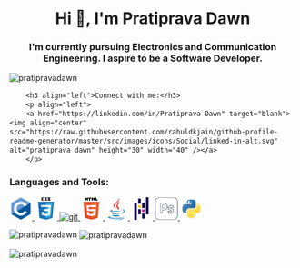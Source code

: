 <h1 align="center">Hi 👋, I'm Pratiprava Dawn</h1>
<h3 align="center">I'm currently pursuing Electronics and Communication Engineering. I aspire to be a Software Developer.</h3>

<p align="left"> <img src="https://komarev.com/ghpvc/?username=pratipravadawn&label=Profile%20views&color=0e75b6&style=flat" alt="pratipravadawn" /> </p>

        <h3 align="left">Connect with me:</h3>
        <p align="left">
        <a href="https://linkedin.com/in/Pratiprava Dawn" target="blank"><img align="center" src="https://raw.githubusercontent.com/rahuldkjain/github-profile-readme-generator/master/src/images/icons/Social/linked-in-alt.svg" alt="pratiprava dawn" height="30" width="40" /></a>
        </p>

<h3 align="left">Languages and Tools:</h3>
<p align="left"> <a href="https://www.cprogramming.com/" target="_blank" rel="noreferrer"> <img src="https://raw.githubusercontent.com/devicons/devicon/master/icons/c/c-original.svg" alt="c" width="40" height="40"/> </a> <a href="https://www.w3schools.com/css/" target="_blank" rel="noreferrer"> <img src="https://raw.githubusercontent.com/devicons/devicon/master/icons/css3/css3-original-wordmark.svg" alt="css3" width="40" height="40"/> </a> <a href="https://git-scm.com/" target="_blank" rel="noreferrer"> <img src="https://www.vectorlogo.zone/logos/git-scm/git-scm-icon.svg" alt="git" width="40" height="40"/> </a> <a href="https://www.w3.org/html/" target="_blank" rel="noreferrer"> <img src="https://raw.githubusercontent.com/devicons/devicon/master/icons/html5/html5-original-wordmark.svg" alt="html5" width="40" height="40"/> </a> <a href="https://www.java.com" target="_blank" rel="noreferrer"> <img src="https://raw.githubusercontent.com/devicons/devicon/master/icons/java/java-original.svg" alt="java" width="40" height="40"/> </a> <a href="https://pandas.pydata.org/" target="_blank" rel="noreferrer"> <img src="https://raw.githubusercontent.com/devicons/devicon/2ae2a900d2f041da66e950e4d48052658d850630/icons/pandas/pandas-original.svg" alt="pandas" width="40" height="40"/> </a> <a href="https://www.photoshop.com/en" target="_blank" rel="noreferrer"> <img src="https://raw.githubusercontent.com/devicons/devicon/master/icons/photoshop/photoshop-line.svg" alt="photoshop" width="40" height="40"/> </a> <a href="https://www.python.org" target="_blank" rel="noreferrer"> <img src="https://raw.githubusercontent.com/devicons/devicon/master/icons/python/python-original.svg" alt="python" width="40" height="40"/> </a> </p>

<p><img align="left" src="https://github-readme-stats.vercel.app/api/top-langs?username=pratipravadawn&show_icons=true&locale=en&layout=compact" alt="pratipravadawn" /></p>

<p>&nbsp;<img align="center" src="https://github-readme-stats.vercel.app/api?username=pratipravadawn&show_icons=true&locale=en" alt="pratipravadawn" /></p>

<p><img align="center" src="https://github-readme-streak-stats.herokuapp.com/?user=pratipravadawn&" alt="pratipravadawn" /></p>

